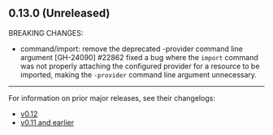 ## 0.13.0 (Unreleased)

BREAKING CHANGES:

* command/import: remove the deprecated -provider command line argument [GH-24090]
#22862 fixed a bug where the `import` command was not properly attaching the configured provider for a resource to be imported, making the `-provider` command line argument unnecessary. 

---
For information on prior major releases, see their changelogs:

* [v0.12](https://github.com/hashicorp/terraform/blob/v0.12/CHANGELOG.md)
* [v0.11 and earlier](https://github.com/hashicorp/terraform/blob/v0.11/CHANGELOG.md)
